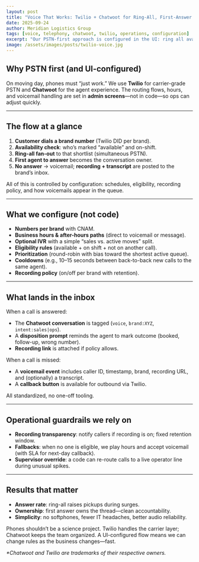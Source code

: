 ```yaml
---
layout: post
title: "Voice That Works: Twilio + Chatwoot for Ring-All, First-Answer Routing, and Voicemail Events (UI-Configured)"
date: 2025-09-24
author: Meridian Logistics Group
tags: [voice, telephony, chatwoot, twilio, operations, configuration]
excerpt: "Our PSTN-first approach is configured in the UI: ring all available agents, assign to the first answer, and drop voicemails/recordings into the inbox—no softphones, no custom code."
image: /assets/images/posts/twilio-voice.jpg
---
```


## Why PSTN first (and UI-configured)

On moving day, phones must “just work.” We use **Twilio** for carrier-grade PSTN and **Chatwoot** for the agent experience. The routing flows, hours, and voicemail handling are set in **admin screens**—not in code—so ops can adjust quickly.

---

## The flow at a glance

1. **Customer dials a brand number** (Twilio DID per brand).  
2. **Availability check**: who’s marked “available” and on-shift.  
3. **Ring-all fan-out** to that shortlist (simultaneous PSTN).  
4. **First agent to answer** becomes the conversation owner.  
5. **No answer** → voicemail; **recording + transcript** are posted to the brand’s inbox.

All of this is controlled by configuration: schedules, eligibility, recording policy, and how voicemails appear in the queue.

---

## What we configure (not code)

- **Numbers per brand** with CNAM.  
- **Business hours & after-hours paths** (direct to voicemail or message).  
- **Optional IVR** with a simple “sales vs. active moves” split.  
- **Eligibility rules** (available + on shift + not on another call).  
- **Prioritization** (round-robin with bias toward the shortest active queue).  
- **Cooldowns** (e.g., 10–15 seconds between back-to-back new calls to the same agent).  
- **Recording policy** (on/off per brand with retention).

---

## What lands in the inbox

When a call is answered:
- The **Chatwoot conversation** is tagged (`voice`, `brand:XYZ`, `intent:sales|ops`).  
- A **disposition prompt** reminds the agent to mark outcome (booked, follow-up, wrong number).  
- **Recording link** is attached if policy allows.

When a call is missed:
- A **voicemail event** includes caller ID, timestamp, brand, recording URL, and (optionally) a transcript.  
- A **callback button** is available for outbound via Twilio.

All standardized, no one-off tooling.

---

## Operational guardrails we rely on

- **Recording transparency**: notify callers if recording is on; fixed retention window.  
- **Fallbacks**: when no one is eligible, we play hours and accept voicemail (with SLA for next-day callback).  
- **Supervisor override**: a code can re-route calls to a live operator line during unusual spikes.

---

## Results that matter

- **Answer rate**: ring-all raises pickups during surges.  
- **Ownership**: first answer owns the thread—clean accountability.  
- **Simplicity**: no softphones, fewer IT headaches, better audio reliability.

Phones shouldn’t be a science project. Twilio handles the carrier layer; Chatwoot keeps the team organized. A UI-configured flow means we can change rules as the business changes—fast.

_\*Chatwoot and Twilio are trademarks of their respective owners._
